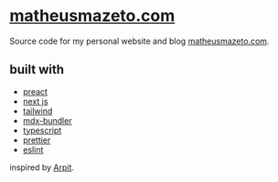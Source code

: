 # [matheusmazeto.com](https://matheusmazeto.com)

Source code for my personal website and blog [matheusmazeto.com](https://matheusmazeto.com).

## built with

- [preact](https://preactjs.com/)
- [next js](https://nextjs.org/)
- [tailwind](https://tailwindcss.com/)
- [mdx-bundler](https://github.com/kentcdodds/mdx-bundler)
- [typescript](https://www.typescriptlang.org/)
- [prettier](https://github.com/prettier/prettier)
- [eslint](https://eslint.org/)

inspired by [Arpit](https://heyitsarpit.dev/).
